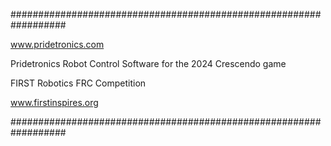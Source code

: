 ##################################################################

www.pridetronics.com

Pridetronics Robot Control Software for the 2024 Crescendo game

FIRST Robotics FRC Competition

www.firstinspires.org

##################################################################
